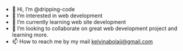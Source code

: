 - 👋 Hi, I’m @dripping-code
- 👀 I’m interested in web development
- 🌱 I’m currently learning web site development
- 💞️ I’m looking to collaborate on great web development project and learning more.
- 📫 How to reach me by my mail kelvinabolaji@gmail.com

<!---
dripping-code/dripping-code is a ✨ special ✨ repository because its `README.md` (this file) appears on your GitHub profile.
You can click the Preview link to take a look at your changes.
--->
